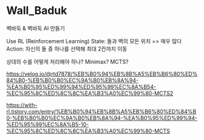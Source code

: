 # Wall_Baduk
벽바둑 & 벽바둑 AI 만들기

Use RL (Reinforcement Learning)
State: 돌과 벽의 모든 위치 => 매우 많다
Action: 자신의 돌 중 하나를 선택해 최대 2칸까지 이동

상대의 수를 어떻게 처리해야 하나? Minimax? MCTS?

https://velog.io/@rtd7878/%EB%B0%94%EB%8B%A5%EB%B6%80%ED%84%B0-%EB%B0%B0%EC%9A%B0%EB%8A%94-%EA%B0%95%ED%99%94%ED%95%99%EC%8A%B54-%EC%95%8C%ED%8C%8C%EA%B3%A0%EC%99%80-MCTS2

https://with-rl.tistory.com/entry/%EB%B0%94%EB%8B%A5%EB%B6%80%ED%84%B0-%EB%B0%B0%EC%9A%B0%EB%8A%94-%EA%B0%95%ED%99%94-%ED%95%99%EC%8A%B5-10-%EC%95%8C%ED%8C%8C%EA%B3%A0%EC%99%80-MCTS
